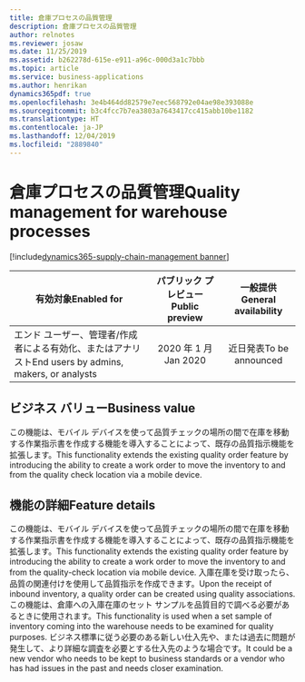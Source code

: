 ```yaml
---
title: 倉庫プロセスの品質管理
description: 倉庫プロセスの品質管理
author: relnotes
ms.reviewer: josaw
ms.date: 11/25/2019
ms.assetid: b262278d-615e-e911-a96c-000d3a1c7bbb
ms.topic: article
ms.service: business-applications
ms.author: henrikan
dynamics365pdf: true
ms.openlocfilehash: 3e4b464dd82579e7eec568792e04ae98e393088e
ms.sourcegitcommit: b3c4fcc7b7ea3803a7643417cc415abb10be1182
ms.translationtype: HT
ms.contentlocale: ja-JP
ms.lasthandoff: 12/04/2019
ms.locfileid: "2889840"
---
```

# <a name="quality-management-for-warehouse-processes"></a><span data-ttu-id="2f62a-103">倉庫プロセスの品質管理</span><span class="sxs-lookup"><span data-stu-id="2f62a-103">Quality management for warehouse processes</span></span>
[!include[dynamics365-supply-chain-management banner](../includes/dynamics365-supply-chain-management.md)]

| <span data-ttu-id="2f62a-104">有効対象</span><span class="sxs-lookup"><span data-stu-id="2f62a-104">Enabled for</span></span>    |  <span data-ttu-id="2f62a-105">パブリック プレビュー</span><span class="sxs-lookup"><span data-stu-id="2f62a-105">Public preview</span></span> | <span data-ttu-id="2f62a-106">一般提供</span><span class="sxs-lookup"><span data-stu-id="2f62a-106">General availability</span></span> | 
| ---------- | :----------: |:----------: |
|<span data-ttu-id="2f62a-107">エンド ユーザー、管理者/作成者による有効化、またはアナリスト</span><span class="sxs-lookup"><span data-stu-id="2f62a-107">End users by admins, makers, or analysts</span></span>|<span data-ttu-id="2f62a-108">2020 年 1 月</span><span class="sxs-lookup"><span data-stu-id="2f62a-108">Jan 2020</span></span>| <span data-ttu-id="2f62a-109">近日発表</span><span class="sxs-lookup"><span data-stu-id="2f62a-109">To be announced</span></span>|


## <a name="business-value"></a><span data-ttu-id="2f62a-110">ビジネス バリュー</span><span class="sxs-lookup"><span data-stu-id="2f62a-110">Business value</span></span>
<!-- bv start -->
<span data-ttu-id="2f62a-111">この機能は、モバイル デバイスを使って品質チェックの場所の間で在庫を移動する作業指示書を作成する機能を導入することによって、既存の品質指示機能を拡張します。</span><span class="sxs-lookup"><span data-stu-id="2f62a-111">This functionality extends the existing quality order feature by introducing the ability to create a work order to move the inventory to and from the quality check location via a mobile device.</span></span>
<!-- bv end -->



## <a name="feature-details"></a><span data-ttu-id="2f62a-112">機能の詳細</span><span class="sxs-lookup"><span data-stu-id="2f62a-112">Feature details</span></span>
<!--feature detail start -->
<span data-ttu-id="2f62a-113">この機能は、モバイル デバイスを使って品質チェックの場所の間で在庫を移動する作業指示書を作成する機能を導入することによって、既存の品質指示機能を拡張します。</span><span class="sxs-lookup"><span data-stu-id="2f62a-113">This functionality extends the existing quality order feature by introducing the ability to create a work order to move the inventory to and from the quality-check location via mobile device.</span></span> <span data-ttu-id="2f62a-114">入庫在庫を受け取ったら、品質の関連付けを使用して品質指示を作成できます。</span><span class="sxs-lookup"><span data-stu-id="2f62a-114">Upon the receipt of inbound inventory, a quality order can be created using quality associations.</span></span> <span data-ttu-id="2f62a-115">この機能は、倉庫への入庫在庫のセット サンプルを品質目的で調べる必要があるときに使用されます。</span><span class="sxs-lookup"><span data-stu-id="2f62a-115">This functionality is used when a set sample of inventory coming into the warehouse needs to be examined for quality purposes.</span></span> <span data-ttu-id="2f62a-116">ビジネス標準に従う必要のある新しい仕入先や、または過去に問題が発生して、より詳細な調査を必要とする仕入先のような場合です。</span><span class="sxs-lookup"><span data-stu-id="2f62a-116">It could be a new vendor who needs to be kept to business standards or a vendor who has had issues in the past and needs closer examination.</span></span>
<!--feature detail end -->









